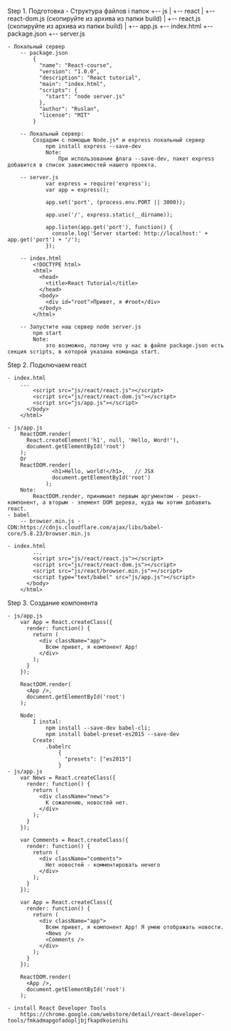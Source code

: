 Step 1. Подготовка
    - Cтруктурa файлов i папок
        +-- js
        |    +-- react
        |        +-- react-dom.js (скопируйте из архива из папки build)
        |        +-- react.js (скопируйте из архива из папки build)
        |    +-- app.js
        +-- index.html
        +-- package.json
        +-- server.js
    
    - Локальный сервер
        -- package.json
            {
              "name": "React-course",
              "version": "1.0.0",
              "description": "React tutorial",
              "main": "index.html",
              "scripts": {
                "start": "node server.js"
              },
              "author": "Ruslan",
              "license": "MIT"
            }
       
        -- Локальный сервер:
            Создадим с помощью Node.js* и express локальный сервер
                npm install express --save-dev
                Note:
                    При использовании флага --save-dev, пакет express добавится в список зависимостей нашего проекта.
                
        -- server.js
                var express = require('express');
                var app = express();
                
                app.set('port', (process.env.PORT || 3000));
                
                app.use('/', express.static(__dirname));
                
                app.listen(app.get('port'), function() {
                  console.log('Server started: http://localhost:' + app.get('port') + '/');
                });
            
        -- index.html
            <!DOCTYPE html>
            <html>
              <head>
                <title>React Tutorial</title>
              </head>
              <body>
                <div id="root">Привет, я #root</div>
              </body>
            </html>
            
        -- Запустите наш сервер node server.js
            npm start
            Note:
                это возможно, потому что у нас в файле package.json есть секция scripts, в которой указана команда start.
            
                        
Step 2. Подключаем react 

    - index.html
        ...
            <script src="js/react/react.js"></script>
            <script src="js/react/react-dom.js"></script>
            <script src="js/app.js"></script>
          </body>
        </html>
        
    - js/app.js
        ReactDOM.render(
          React.createElement('h1', null, 'Hello, Word!'),
          document.getElementById('root')
        );
        Or
        ReactDOM.render(
                  <h1>Hello, world!</h1>,   // JSX
                  document.getElementById('root')
                );
        Note:
            ReactDOM.render, принимает первым аргументом - реакт-компонент, а вторым - элемент DOM дерева, куда мы хотим добавить react.
    - babel
        -- browser.min.js - CDN:https://cdnjs.cloudflare.com/ajax/libs/babel-core/5.8.23/browser.min.js
    
    - index.html
            ...
            <script src="js/react/react.js"></script>
            <script src="js/react/react-dom.js"></script>
            <script src="js/react/browser.min.js"></script>
            <script type="text/babel" src="js/app.js"></script>
          </body>
        </html>
        
    
Step 3. Создание компонента
    
    - js/app.js
        var App = React.createClass({
          render: function() {
            return (
              <div className="app">
                Всем привет, я компонент App!
              </div>
            );
          }
        });
        
        ReactDOM.render(
          <App />,
          document.getElementById('root')
        );
        
        Node: 
            I instal:
                npm install --save-dev babel-cli;
                npm install babel-preset-es2015 --save-dev
            Create:
                .babelrc
                    {
                      "presets": ["es2015"]
                    }
    - js/app.js
        var News = React.createClass({
          render: function() {
            return (
              <div className="news">
                К сожалению, новостей нет.
              </div>
            );
          }
        });
        
        var Comments = React.createClass({
          render: function() {
            return (
              <div className="comments">
                Нет новостей - комментировать нечего
              </div>
            );
          }
        });
        
        var App = React.createClass({
          render: function() {
            return (
              <div className="app">
                Всем привет, я компонент App! Я умею отображать новости.
                <News />
                <Comments />
              </div>
            );
          }
        });
        
        ReactDOM.render(
          <App />,
          document.getElementById('root')
        );
        
    - install React Developer Tools
        https://chrome.google.com/webstore/detail/react-developer-tools/fmkadmapgofadopljbjfkapdkoienihi
        
        
        
